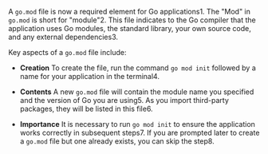 A `go.mod` file is now a required element for Go applications1. The "Mod" in `go.mod` is short for "module"2. This file indicates to the Go compiler that the application uses Go modules, the standard library, your own source code, and any external dependencies3.

Key aspects of a `go.mod` file include:

- **Creation** To create the file, run the command `go mod init` followed by a name for your application in the terminal4.
    
- **Contents** A new `go.mod` file will contain the module name you specified and the version of Go you are using5. As you import third-party packages, they will be listed in this file6.
    
- **Importance** It is necessary to run `go mod init` to ensure the application works correctly in subsequent steps7. If you are prompted later to create a `go.mod` file but one already exists, you can skip the step8.